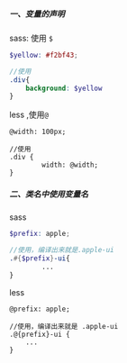 ##### 一、变量的声明

sass:  使用 `$`

```scss
$yellow: #f2bf43;

//使用
.div{
	background: $yellow
}
```



less ,使用`@`

```less
@width: 100px;

//使用
.div {
		width: @width;
}

```



##### 二、类名中使用变量名

sass

```scss
$prefix: apple;

//使用，编译出来就是.apple-ui
.#{$prefix}-ui{
		...
}
```



less

```less
@prefix: apple;

//使用，编译出来就是 .apple-ui
.@{prefix}-ui {
	...
}
```

